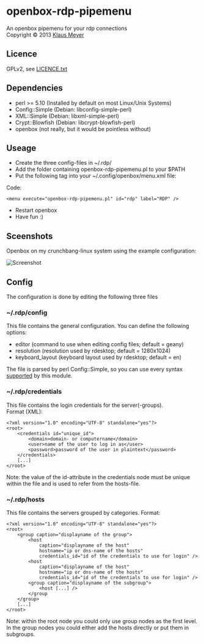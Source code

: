 # openbox-rdp-pipemenu

An openbox pipemenu for your rdp connections  
Copyright &copy; 2013 [Klaus Meyer][klaus_meyer_website]

## Licence

GPLv2, see [LICENCE.txt](LICENCE.txt)

## Dependencies

* perl >= 5.10 (Installed by default on most Linux/Unix Systems)
* Config::Simple (Debian: libconfig-simple-perl)
* XML::Simple (Debian: libxml-simple-perl)
* Crypt::Blowfish (Debian: libcrypt-blowfish-perl)
* openbox (not really, but it would be pointless without)

## Useage
* Create the three config-files in ~/.rdp/  
* Add the folder containing openbox-rdp-pipemenu.pl to your $PATH  
* Put the following tag into your ~/.config/openbox/menu.xml file:  

Code:

	<menu execute="openbox-rdp-pipemenu.pl" id="rdp" label="RDP" />
	
* Restart openbox  
* Have fun :)

## Sceenshots

Openbox on my crunchbang-linux system using the example configuration:

![Screenshot](https://raw.github.com/klausmeyer/openbox-rdp-pipemenu/master/screenshot.png)

## Config

The configuration is done by editing the following three files

### ~/.rdp/config

This file contains the general configuration.
You can define the following options:

* editor (command to use when editing config files; default = geany)
* resolution (resolution used by rdesktop; default = 1280x1024)
* keyboard_layout (keyboard layout used by rdesktop; default = en)

The file is parsed by perl Config::Simple, so you can use every syntax [supported][config_syntax_supported] by this module.

### ~/.rdp/credentials

This file contains the login credentials for the server(-groups).  
Format (XML):

	<?xml version="1.0" encoding="UTF-8" standalone="yes"?>
	<root>
		<credentials id="unique_id">
			<domain>domain- or computername</domain>
			<user>name of the user to log in as</user>
			<password>password of the user in plaintext</password>
		</credentials>
		[...]
	</root>
	
Note: the value of the id-attribute in the credentials node must be unique within the file and is used to refer from the hosts-file.

### ~/.rdp/hosts

This file contains the servers grouped by categories.
Format:

	<?xml version="1.0" encoding="UTF-8" standalone="yes"?>
	<root>
		<group caption="displayname of the group">
	  		<host
	  			caption="displayname of the host"
	  			hostname="ip or dns-name of the hosts"
	  			credentials_id="id of the credentials to use for login" />
	  		<host
	  			caption="displayname of the host"
	  			hostname="ip or dns-name of the hosts"
	  			credentials_id="id of the credentials to use for login" />
	  		<group caption="displayname of the subgroup">
	  			<host [...] />
	  		</group
		</group>
		[...]
	</root>
	
Note: within the root node you could only use group nodes as the first level.  
In the group nodes you could either add the hosts directly or put them in subgroups.

[klaus_meyer_website]: http://www.klaus-meyer.net/
[config_syntax_supported]: http://search.cpan.org/~sherzodr/Config-Simple-4.59/Simple.pm#ABOUT_CONFIGURATION_FILES
